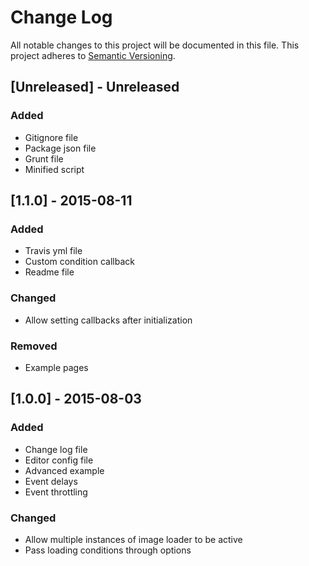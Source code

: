 # Change Log
All notable changes to this project will be documented in this file.
This project adheres to [Semantic Versioning](http://semver.org/).

## [Unreleased] - Unreleased
### Added
- Gitignore file
- Package json file
- Grunt file
- Minified script

## [1.1.0] - 2015-08-11
### Added
- Travis yml file
- Custom condition callback
- Readme file

### Changed
- Allow setting callbacks after initialization

### Removed
- Example pages

## [1.0.0] - 2015-08-03
### Added
- Change log file
- Editor config file
- Advanced example
- Event delays
- Event throttling

### Changed
- Allow multiple instances of image loader to be active
- Pass loading conditions through options
